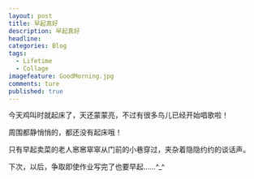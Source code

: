 ```yaml
---
layout: post  
title: 早起真好  
description: 早起真好      
headline: 
categories: Blog  
tags: 
  - Lifetime 
  - Collage    
imagefeature: GoodMorning.jpg 
comments: ture  
published: true  
---
```




今天鸡叫时就起床了，天还蒙蒙亮，不过有很多鸟儿已经开始唱歌啦！

周围都静悄悄的，都还没有起床哦！

只有早起卖菜的老人窸窸窣窣从门前的小巷穿过，夹杂着隐隐约约的谈话声。

下次，以后，争取即使作业写完了也要早起……^_^